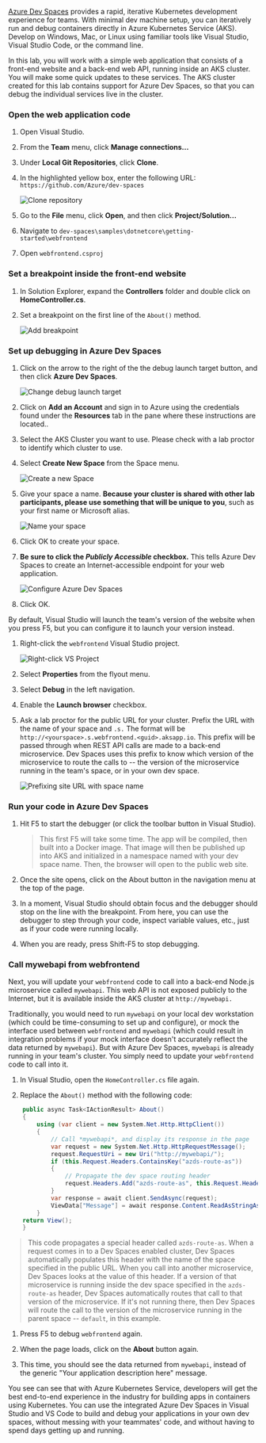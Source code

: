 [Azure Dev Spaces](https://docs.microsoft.com/en-us/azure/dev-spaces/azure-dev-spaces) provides a rapid, iterative Kubernetes development experience for teams. With minimal dev machine setup, you can iteratively run and debug containers directly in Azure Kubernetes Service (AKS). Develop on Windows, Mac, or Linux using familiar tools like Visual Studio, Visual Studio Code, or the command line.

In this lab, you will work with a simple web application that consists of a front-end website and a back-end web API, running inside an AKS cluster. You will make some quick updates to these services. The AKS cluster created for this lab contains support for Azure Dev Spaces, so that you can debug the individual services live in the cluster.

### Open the web application code
1. Open Visual Studio.

1. From the **Team** menu, click **Manage connections...**

1. Under **Local Git Repositories**, click **Clone**.

1. In the highlighted yellow box, enter the following URL: `https://github.com/Azure/dev-spaces`

    ![Clone repository](clone2.png)

1. Go to the **File** menu, click **Open**, and then click **Project/Solution...**

1. Navigate to `dev-spaces\samples\dotnetcore\getting-started\webfrontend`

1. Open `webfrontend.csproj`

### Set a breakpoint inside the front-end website

1. In Solution Explorer, expand the **Controllers** folder and double click on **HomeController.cs**.

1. Set a breakpoint on the first line of the `About()` method.

    ![Add breakpoint](breakpoint2.png)

### Set up debugging in Azure Dev Spaces

1. Click on the arrow to the right of the the debug launch target button, and then click **Azure Dev Spaces**.

    ![Change debug launch target](changedebugtarget2.png)

1. Click on **Add an Account** and sign in to Azure using the credentials found under the **Resources** tab in the pane where these instructions are located..

1. Select the AKS Cluster you want to use. Please check with a lab proctor to identify which cluster to use.

1. Select **Create New Space** from the Space menu. 

    ![Create a new Space](createnewspace.png)

1. Give your space a name. **Because your cluster is shared with other lab participants, please use something that will be unique to you**, such as your first name or Microsoft alias.
    
    ![Name your space](newspacename.png)

1. Click OK to create your space.

1. **Be sure to click the *Publicly Accessible* checkbox.** This tells Azure Dev Spaces to create an Internet-accessible endpoint for your web application.

    ![Configure Azure Dev Spaces](configuredevspaces.png)

1. Click OK.

By default, Visual Studio will launch the team's version of the website when you press F5, but you can configure it to launch your version instead.

1. Right-click the `webfrontend` Visual Studio project.

    ![Right-click VS Project](projectproperties-webfrontend.png)

1. Select **Properties** from the flyout menu. 

1. Select **Debug** in the left navigation. 

1. Enable the **Launch browser** checkbox.

1. Ask a lab proctor for the public URL for your cluster. Prefix the URL with the name of your space and  `.s.` The format will be `http://<yourspace>.s.webfrontend.<guid>.aksapp.io`. This prefix will be passed through when REST API calls are made to a back-end microservice. Dev Spaces uses this prefix to know which version of the  microservice to route the calls to -- the version of the microservice running in the team's space, or in your own dev space.

    ![Prefixing site URL with space name](debugproperties.png)

### Run your code in Azure Dev Spaces

1. Hit F5 to start the debugger (or click the toolbar button in Visual Studio). 
    
    >This first F5 will take some time. The app will be compiled, then built into a Docker image. That image will then be published up into AKS and initialized in a namespace named with your dev space name. Then, the browser will open to the public web site.

1. Once the site opens, click on the About button in the navigation menu at the top of the page.

1. In a moment, Visual Studio should obtain focus and the debugger should stop on the line with the breakpoint. From here, you can use the debugger to step through your code, inspect variable values, etc., just as if your code were running locally.

1. When you are ready, press Shift-F5 to stop debugging.

### Call mywebapi from webfrontend
Next, you will update your `webfrontend` code to call into a back-end Node.js microservice called `mywebapi`. This web API is not exposed publicly to the Internet, but it is available inside the AKS cluster at `http://mywebapi.`

Traditionally, you would need to run `mywebapi` on your local dev workstation (which could be time-consuming to set up and configure), or mock the interface used between `webfrontend` and `mywebapi` (which could result in integration problems if your mock interface doesn't accurately reflect the data returned by `mywebapi`). But with Azure Dev Spaces, `mywebapi` is already running in your team's cluster. You simply need to update your `webfrontend` code to call into it.

1. In Visual Studio, open the `HomeController.cs` file again.

1. Replace the `About()` method with the following code:

```csharp
    public async Task<IActionResult> About()
    {
        using (var client = new System.Net.Http.HttpClient())
        {
            // Call *mywebapi*, and display its response in the page
            var request = new System.Net.Http.HttpRequestMessage();
            request.RequestUri = new Uri("http://mywebapi/");
            if (this.Request.Headers.ContainsKey("azds-route-as"))
            {
                // Propagate the dev space routing header
                request.Headers.Add("azds-route-as", this.Request.Headers["azds-route-as"] as IEnumerable<string>);
            }
            var response = await client.SendAsync(request);
            ViewData["Message"] = await response.Content.ReadAsStringAsync();
        }
    return View();
    }
```

>This code propagates a special header called `azds-route-as`. When a request comes in to a Dev Spaces enabled cluster, Dev Spaces automatically populates this header with the name of the space specified in the public URL. When you call into another microservice, Dev Spaces looks at the value of this header. If a version of that microservice is running inside the dev space specified in the `azds-route-as` header, Dev Spaces automatically routes that call to that version of the microservice. If it's not running there, then Dev Spaces will route the call to the version of the microservice running in the parent space -- `default`, in this example.

1. Press F5 to debug `webfrontend` again.

1. When the page loads, click on the **About** button again.

1. This time, you should see the data returned from `mywebapi`, instead of the generic "Your application description here" message.

You see can see that with Azure Kubernetes Service, developers will get the best end-to-end experience in the industry for building apps in containers using Kubernetes. You can use the integrated Azure Dev Spaces in Visual Studio and VS Code to build and debug your applications in your own dev spaces, without messing with your teammates' code, and without having to spend days getting up and running.